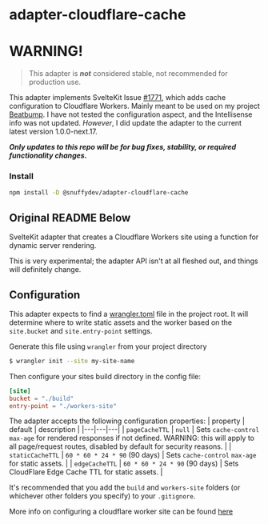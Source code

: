 # adapter-cloudflare-cache

# WARNING!

> This adapter is ***not*** considered stable, not recommended for production use.

This adapter implements SvelteKit Issue [#1771](https://github.com/sveltejs/kit/pull/1771), which adds cache configuration to Cloudflare Workers. Mainly meant to be used on my project [Beatbump](https://github.com/snuffyDev/Beatbump). I have not tested the configuration aspect, and the Intellisense info was not updated. *However*, I did update the adapter to the current latest version 1.0.0-next.17.

__*Only updates to this repo will be for bug fixes, stability, or required functionality changes.*__

### Install

```sh
npm install -D @snuffydev/adapter-cloudflare-cache
```

## Original README Below

SvelteKit adapter that creates a Cloudflare Workers site using a function for dynamic server rendering.

This is very experimental; the adapter API isn't at all fleshed out, and things will definitely change.

## Configuration

This adapter expects to find a [wrangler.toml](https://developers.cloudflare.com/workers/platform/sites/configuration) file in the project root. It will determine where to write static assets and the worker based on the `site.bucket` and `site.entry-point` settings.

Generate this file using `wrangler` from your project directory

```sh
$ wrangler init --site my-site-name
```

Then configure your sites build directory in the config file:

```toml
[site]
bucket = "./build"
entry-point = "./workers-site"
```

The adapter accepts the following configuration properties:
| property | default | description |
|---|---|---|
| `pageCacheTTL` | `null` | Sets `cache-control` `max-age` for rendered responses if not defined. WARNING: this will apply to all page/request routes, disabled by default for security reasons. |
| `staticCacheTTL` | `60 * 60 * 24 * 90` (90 days) | Sets `cache-control` `max-age` for static assets. |
| `edgeCacheTTL` | `60 * 60 * 24 * 90` (90 days) | Sets CloudFlare Edge Cache TTL for static assets. |

It's recommended that you add the `build` and `workers-site` folders (or whichever other folders you specify) to your `.gitignore`.

More info on configuring a cloudflare worker site can be found [here](https://developers.cloudflare.com/workers/platform/sites/start-from-existing)
